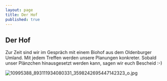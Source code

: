 ```yaml
---
layout: page
title: Der Hof
published: true
---
```




## Der Hof

Zur Zeit sind wir im Gespräch mit einem Biohof aus dem Oldenburger Umland.
Mit jedem Treffen werden unsere Planungen konkreter.
Sobald unser Plänzchen hinausgesetzt werden kann, sagen wir euch Bescheid :-)

![10995388_893111934080331_3598242695447142323_o.jpg]({{site.baseurl}}/public/images/10995388_893111934080331_3598242695447142323_o.jpg)

